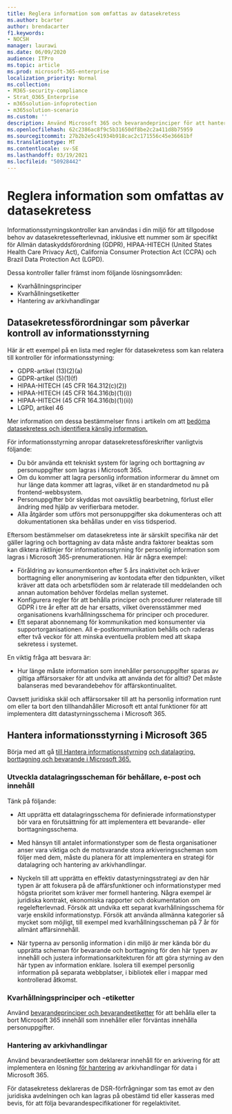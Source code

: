 ```yaml
---
title: Reglera information som omfattas av datasekretess
ms.author: bcarter
author: brendacarter
f1.keywords:
- NOCSH
manager: laurawi
ms.date: 06/09/2020
audience: ITPro
ms.topic: article
ms.prod: microsoft-365-enterprise
localization_priority: Normal
ms.collection:
- M365-security-compliance
- Strat_O365_Enterprise
- m365solution-infoprotection
- m365solution-scenario
ms.custom: ''
description: Använd Microsoft 365 och bevarandeprinciper för att hantera personliga data i din Microsoft 365 miljö.
ms.openlocfilehash: 62c2386ac8f9c5b31650df8be2c2a411d8b75959
ms.sourcegitcommit: 27b2b2e5c41934b918cac2c171556c45e36661bf
ms.translationtype: MT
ms.contentlocale: sv-SE
ms.lasthandoff: 03/19/2021
ms.locfileid: "50928442"
---
```

# <a name="govern-information-subject-to-data-privacy-regulation"></a>Reglera information som omfattas av datasekretess

Informationsstyrningskontroller kan användas i din miljö för att tillgodose behov av datasekretessefterlevnad, inklusive ett nummer som är specifikt för Allmän dataskyddsförordning (GDPR), HIPAA-HITECH (United States Health Care Privacy Act), California Consumer Protection Act (CCPA) och Brazil Data Protection Act (LGPD). 

Dessa kontroller faller främst inom följande lösningsområden:

- Kvarhållningsprinciper
- Kvarhållningsetiketter
- Hantering av arkivhandlingar

## <a name="data-privacy-regulations-impacting-information-governance-controls"></a>Datasekretessförordningar som påverkar kontroll av informationsstyrning

Här är ett exempel på en lista med regler för datasekretess som kan relatera till kontroller för informationsstyrning:

- GDPR-artikel (13)(2)(a)
- GDPR-artikel (5)(1)(f)
- HIPAA-HITECH (45 CFR 164.312(c)(2))
- HIPAA-HITECH (45 CFR 164.316(b)(1)(i))
- HIPAA-HITECH (45 CFR 164.316(b)(1)(ii))
- LGPD, artikel 46

Mer information om dessa bestämmelser finns i artikeln om att [bedöma datasekretess och identifiera känslig information.](information-protection-deploy-assess.md)

För informationsstyrning anropar datasekretessföreskrifter vanligtvis följande:

- Du bör använda ett tekniskt system för lagring och borttagning av personuppgifter som lagras i Microsoft 365.
- Om du kommer att lagra personlig information informerar du ämnet om hur länge data kommer att lagras, vilket är en standardmetod nu på frontend-webbsystem.
- Personuppgifter bör skyddas mot oavsiktlig bearbetning, förlust eller ändring med hjälp av verifierbara metoder.
- Alla åtgärder som utförs mot personuppgifter ska dokumenteras och att dokumentationen ska behållas under en viss tidsperiod.

Eftersom bestämmelser om datasekretess inte är särskilt specifika när det gäller lagring och borttagning av data måste andra faktorer beaktas som kan diktera riktlinjer för informationsstyrning för personlig information som lagras i Microsoft 365-prenumerationen. Här är några exempel:

- Föråldring av konsumentkonton efter 5 års inaktivitet och kräver borttagning eller anonymisering av kontodata efter den tidpunkten, vilket kräver att data och arbetsflöden som är relaterade till meddelanden och annan automation behöver fördelas mellan systemet.
- Konfigurera regler för att behålla principer och procedurer relaterade till GDPR i tre år efter att de har ersatts, vilket överensstämmer med organisationens kvarhållningsschema för principer och procedurer.
- Ett separat abonnemang för kommunikation med konsumenter via supportorganisationen. All e-postkommunikation behålls och raderas efter två veckor för att minska eventuella problem med att skapa sekretess i systemet.

En viktig fråga att besvara är: 

- Hur länge måste information som innehåller personuppgifter sparas av giltiga affärsorsaker för att undvika att använda det för alltid? Det måste balanseras med bevarandebehov för affärskontinualitet.

Oavsett juridiska skäl och affärsorsaker till att ha personlig information runt om eller ta bort den tillhandahåller Microsoft ett antal funktioner för att implementera ditt datastyrningsschema i Microsoft 365.

## <a name="managing-information-governance-in-microsoft-365"></a>Hantera informationsstyrning i Microsoft 365

Börja med att gå [till Hantera informationsstyrning](../compliance/manage-information-governance.md) [och datalagring, borttagning och bevarande i Microsoft 365.](/office365/Enterprise/office-365-data-retention-deletion-and-destruction-overview)

### <a name="develop-data-retention-schedules-for-containers-email-and-content"></a>Utveckla datalagringsscheman för behållare, e-post och innehåll

Tänk på följande:

- Att upprätta ett datalagringsschema för definierade informationstyper bör vara en förutsättning för att implementera ett bevarande- eller borttagningsschema.

- Med hänsyn till antalet informationstyper som de flesta organisationer anser vara viktiga och de motsvarande stora arkiveringsscheman som följer med dem, måste du planera för att implementera en strategi för datalagring och hantering av arkivhandlingar. 

- Nyckeln till att upprätta en effektiv datastyrningsstrategi av den här typen är att fokusera på de affärsfunktioner och informationstyper med högsta prioritet som kräver mer formell hantering. Några exempel är juridiska kontrakt, ekonomiska rapporter och dokumentation om regelefterlevnad. Försök att undvika ett separat kvarhållningsschema för varje enskild informationstyp. Försök att använda allmänna kategorier så mycket som möjligt, till exempel med kvarhållningsscheman på 7 år för allmänt affärsinnehåll.

- När typerna av personlig information i din miljö är mer kända bör du upprätta scheman för bevarande och borttagning för den här typen av innehåll och justera informationsarkitekturen för att göra styrning av den här typen av information enklare. Isolera till exempel personlig information på separata webbplatser, i bibliotek eller i mappar med kontrollerad åtkomst.

### <a name="retention-policies-and-retention-labels"></a>Kvarhållningsprinciper och -etiketter

Använd [bevarandeprinciper och bevarandeetiketter](../compliance/retention.md) för att behålla eller ta bort Microsoft 365 innehåll som innehåller eller förväntas innehålla personuppgifter.

### <a name="records-management"></a>Hantering av arkivhandlingar

Använd bevarandeetiketter som deklarerar innehåll för en arkivering för att implementera en lösning [för hantering](../compliance/records-management.md) av arkivhandlingar för data i Microsoft 365.

För datasekretess deklareras de DSR-förfrågningar som tas emot av den juridiska avdelningen och kan lagras på obestämd tid eller kasseras med bevis, för att följa bevarandespecifikationer för regelaktivitet.